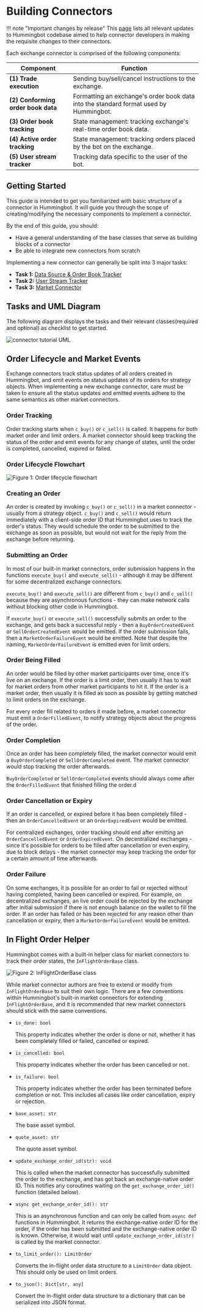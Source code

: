 # Building Connectors

!!! note "Important changes by release"
    This [page](https://www.notion.so/hummingbot/a26c8bcf30284535b0e5689d45a4fe88?v=869e73f78f0b426288476a2abda20f2c) lists all relevant updates to Hummingbot codebase aimed to help connector developers in making the requisite changes to their connectors.

Each exchange connector is comprised of the following components:

Component | Function
---|---
**(1) Trade execution** | Sending buy/sell/cancel instructions to the exchange.
**(2) Conforming order book data** | Formatting an exchange's order book data into the standard format used by Hummingbot.
**(3) Order book tracking** | State management: tracking exchange's real-time order book data.
**(4) Active order tracking** | State management: tracking orders placed by the bot on the exchange.
**(5) User stream tracker** | Tracking data specific to the user of the bot.


## Getting Started

This guide is intended to get you familiarized with basic structure of a connector in Hummingbot. It will guide you through the scope of creating/modifying the necessary components to implement a connector.

By the end of this guide, you should: 

* Have a general understanding of the base classes that serve as building blocks of a connector
* Be able to integrate new connectors from scratch

Implementing a new connector can generally be split into 3 major tasks:

- **Task 1:** [Data Source & Order Book Tracker](../task1)
- **Task 2:** [User Stream Tracker](#task-2-user-stream-tracker)
- **Task 3:** [Market Connector](#task-3-market-connector)

## Tasks and UML Diagram

The following diagram displays the tasks and their relevant classes(required and optional) as checklist to get started.

![connector tutorial UML](/assets/img/connector-tutorial-uml.png)

## Order Lifecycle and Market Events 

Exchange connectors track status updates of all orders created in Hummingbot, and emit events on status updates of its orders for strategy objects. When implementing a new exchange connector, care must be taken to ensure all the status updates and emitted events adhere to the same semantics as other market connectors.

### Order Tracking

Order tracking starts when `c_buy()` or `c_sell()` is called. It happens for both market order and limit orders. A market connector should keep tracking the status of the order and emit events for any change of states, until the order is completed, cancelled, expired or failed.

### Order Lifecycle Flowchart

![Figure 1: Order lifecycle flowchart](/assets/img/connector-order-lifecycle.svg)

### Creating an Order

An order is created by invoking `c_buy()` or `c_sell()` in a market connector - usually from a strategy object. `c_buy()` and `c_sell()` would return immediately with a client-side order ID that Hummingbot uses to track the order's status. They would schedule the order to be submitted to the exchange as soon as possible, but would not wait for the reply from the exchange before returning.

### Submitting an Order

In most of our built-in market connectors, order submission happens in the functions `execute_buy()` and `execute_sell()` - although it may be different for some decentralized exchange connectors.

`execute_buy()` and `execute_sell()` are different from `c_buy()` and `c_sell()` because they are asynchronous functions - they can make network calls without blocking other code in Hummingbot.

If `execute_buy()` or `execute_sell()` successfully submits an order to the exchange, and gets back a successful reply - then a `BuyOrderCreatedEvent` or `SellOrderCreatedEvent` would be emitted. If the order submission fails, then a `MarketOrderFailureEvent` would be emitted. Note that despite the naming, `MarketOrderFailureEvent` is emitted even for limit orders.

### Order Being Filled

An order would be filled by other market participants over time, once it's live on an exchange. If the order is a limit order, then usually it has to wait for market orders from other market participants to hit it. If the order is a market order, then usually it is filled as soon as possible by getting matched to limit orders on the exchange.

For every order fill related to orders it made before, a market connector must emit a `OrderFilledEvent`, to notify strategy objects about the progress of the order.

### Order Completion

Once an order has been completely filled, the market connector would emit a `BuyOrderCompleted` or `SellOrderCompleted` event. The market connector would stop tracking the order afterwards.

`BuyOrderCompleted` or `SellOrderCompleted` events should always come after the `OrderFilledEvent` that finished filling the order.d

### Order Cancellation or Expiry

If an order is cancelled, or expired before it has been completely filled - then an `OrderCancelledEvent` or an `OrderExpiredEvent` would be emitted.

For centralized exchanges, order tracking should end after emitting an `OrderCancelledEvent` or `OrderExpiredEvent`. On decentralized exchanges - since it's possible for orders to be filled after cancellation or even expiry, due to block delays - the market connector may keep tracking the order for a certain amount of time afterwards.

### Order Failure

On some exchanges, it is possible for an order to fail or rejected without having completed, having been cancelled or expired. For example, on decentralized exchanges, an live order could be rejected by the exchange after initial submission if there is not enough balance on the wallet to fill the order. If an order has failed or has been rejected for any reason other than cancellation or expiry, then a `MarketOrderFailureEvent` would be emitted.


## In Flight Order Helper

Hummingbot comes with a built-in helper class for market connectors to track their order states, the `InFlightOrderBase` class.

![Figure 2: InFlightOrderBase class](/assets/img/connector-in-flight-uml.svg)

While market connector authors are free to extend or modify from `InFlightOrderBase` to suit their own logic. There are a few conventions within Hummingbot's built-in market connectors for extending `InFlightOrderBase`, and it is recommended that new market connectors should stick with the same conventions.

* `is_done: bool`

    This property indicates whether the order is done or not, whether it has been completely filled or failed, cancelled or expired.
  
* `is_cancelled: bool`

    This property indicates whether the order has been cancelled or not.
  
* `is_failure: bool`

    This property indicates whether the order has been terminated before completion or not. This includes all cases like order cancellation, expiry or rejection.
    
* `base_asset: str`

    The base asset symbol.
    
* `quote_asset: str`

    The quote asset symbol.
    
* `update_exchange_order_id(str): void`

    This is called when the market connector has successfully submitted the order to the exchange, and has got back an exchange-native order ID. This notifies any coroutines waiting on the `get_exchange_order_id()` function (detailed below\).
    
* `async get_exchange_order_id(): str`

    This is an asynchronous function and can only be called from `async def` functions in Hummingbot. It returns the exchange-native order ID for the order, if the order has been submitted and the exchange-native order ID is known. Otherwise, it would wait until `update_exchange_order_id(str)` is called by the market connector.
    
* `to_limit_order(): LimitOrder`

    Converts the in-flight order data structure to a `LimitOrder` data object. This should only be used on limit orders.
    
* `to_json(): Dict[str, any]`

    Convert the in-flight order data structure to a dictionary that can be serialized into JSON format.
